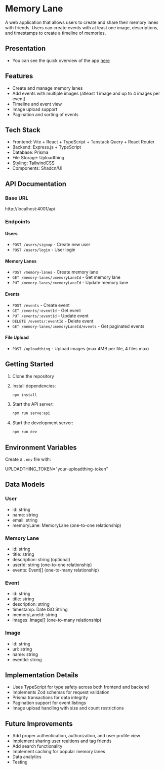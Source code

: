 # Memory Lane

A web application that allows users to create and share their memory lanes with friends. Users can create events with at least one image, descriptions, and timestamps to create a timeline of memories.

## Presentation

- You can see the quick overview of the app [here](https://www.loom.com/share/a58b2ecab13b426ca792f3420689d35c?sid=32d89168-085b-4341-9154-cf2a2ce0da11)

## Features

- Create and manage memory lanes
- Add events with multiple images (atleast 1 image and up to 4 images per event)
- Timeline and event view
- Image upload support
- Pagination and sorting of events

## Tech Stack

- Frontend: Vite + React + TypeScript + Tanstack Query + React Router
- Backend: Express.js + TypeScript
- Database: Prisma
- File Storage: Uploadthing
- Styling: TailwindCSS
- Components: Shadcn/UI

## API Documentation

### Base URL

http://localhost:4001/api

### Endpoints

#### Users

- `POST /users/signup` - Create new user
- `POST /users/login` - User login

#### Memory Lanes

- `POST /memory-lanes` - Create memory lane
- `GET /memory-lanes/:memoryLaneId` - Get memory lane
- `PUT /memory-lanes/:memoryLaneId` - Update memory lane

#### Events

- `POST /events` - Create event
- `GET /events/:eventId` - Get event
- `PUT /events/:eventId` - Update event
- `DELETE /events/:eventId` - Delete event
- `GET /memory-lanes/:memoryLaneId/events` - Get paginated events

#### File Upload

- `POST /uploadthing` - Upload images (max 4MB per file, 4 files max)

## Getting Started

1. Clone the repository
2. Install dependencies:

   ```bash
   npm install
   ```

3. Start the API server:

   ```bash
   npm run serve:api
   ```

4. Start the development server:
   ```bash
   npm run dev
   ```

## Environment Variables

Create a `.env` file with:

UPLOADTHING_TOKEN="your-uploadthing-token"

## Data Models

### User

- id: string
- name: string
- email: string
- memoryLane: MemoryLane (one-to-one relationship)

### Memory Lane

- id: string
- title: string
- description: string (optional)
- userId: string (one-to-one relationship)
- events: Event[] (one-to-many relationship)

### Event

- id: string
- title: string
- description: string
- timestamp: Date ISO String
- memoryLaneId: string
- images: Image[] (one-to-many relationship)

### Image

- id: string
- url: string
- name: string
- eventId: string

## Implementation Details

- Uses TypeScript for type safety across both frontend and backend
- Implements Zod schemas for request validation
- Prisma transactions for data integrity
- Pagination support for event listings
- Image upload handling with size and count restrictions

## Future Improvements

- Add proper authentication, authorization, and user profile view
- Implement sharing user realtions and tag friends
- Add search functionality
- Implement caching for popular memory lanes
- Data analytics
- Testing

